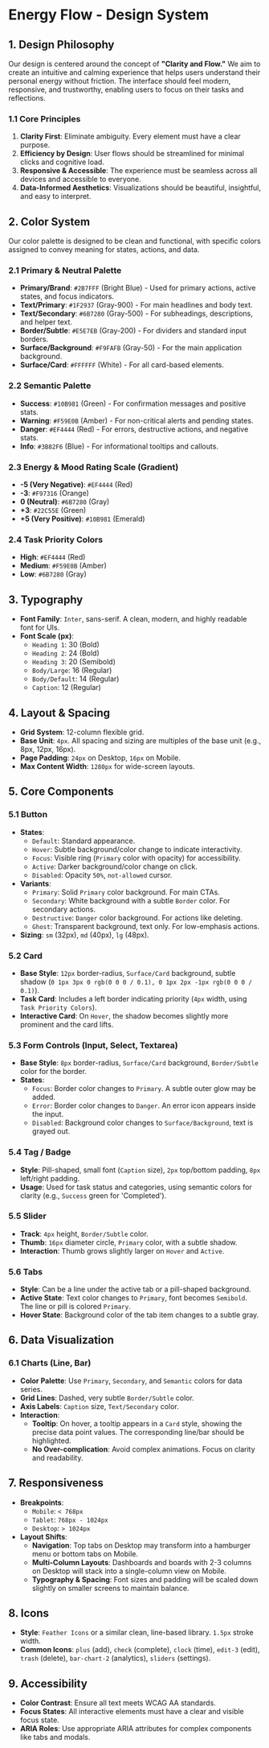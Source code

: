 # Energy Flow - Design System

## 1. Design Philosophy

Our design is centered around the concept of **"Clarity and Flow."** We aim to create an intuitive and calming experience that helps users understand their personal energy without friction. The interface should feel modern, responsive, and trustworthy, enabling users to focus on their tasks and reflections.

### 1.1 Core Principles
1.  **Clarity First**: Eliminate ambiguity. Every element must have a clear purpose.
2.  **Efficiency by Design**: User flows should be streamlined for minimal clicks and cognitive load.
3.  **Responsive & Accessible**: The experience must be seamless across all devices and accessible to everyone.
4.  **Data-Informed Aesthetics**: Visualizations should be beautiful, insightful, and easy to interpret.

## 2. Color System

Our color palette is designed to be clean and functional, with specific colors assigned to convey meaning for states, actions, and data.

### 2.1 Primary & Neutral Palette
-   **Primary/Brand**: `#2B7FFF` (Bright Blue) - Used for primary actions, active states, and focus indicators.
-   **Text/Primary**: `#1F2937` (Gray-900) - For main headlines and body text.
-   **Text/Secondary**: `#6B7280` (Gray-500) - For subheadings, descriptions, and helper text.
-   **Border/Subtle**: `#E5E7EB` (Gray-200) - For dividers and standard input borders.
-   **Surface/Background**: `#F9FAFB` (Gray-50) - For the main application background.
-   **Surface/Card**: `#FFFFFF` (White) - For all card-based elements.

### 2.2 Semantic Palette
-   **Success**: `#10B981` (Green) - For confirmation messages and positive stats.
-   **Warning**: `#F59E0B` (Amber) - For non-critical alerts and pending states.
-   **Danger**: `#EF4444` (Red) - For errors, destructive actions, and negative stats.
-   **Info**: `#3B82F6` (Blue) - For informational tooltips and callouts.

### 2.3 Energy & Mood Rating Scale (Gradient)
-   **-5 (Very Negative)**: `#EF4444` (Red)
-   **-3**: `#F97316` (Orange)
-   **0 (Neutral)**: `#6B7280` (Gray)
-   **+3**: `#22C55E` (Green)
-   **+5 (Very Positive)**: `#10B981` (Emerald)

### 2.4 Task Priority Colors
-   **High**: `#EF4444` (Red)
-   **Medium**: `#F59E0B` (Amber)
-   **Low**: `#6B7280` (Gray)

## 3. Typography

-   **Font Family**: `Inter`, sans-serif. A clean, modern, and highly readable font for UIs.
-   **Font Scale (px)**:
    -   `Heading 1`: 30 (Bold)
    -   `Heading 2`: 24 (Bold)
    -   `Heading 3`: 20 (Semibold)
    -   `Body/Large`: 16 (Regular)
    -   `Body/Default`: 14 (Regular)
    -   `Caption`: 12 (Regular)

## 4. Layout & Spacing

-   **Grid System**: 12-column flexible grid.
-   **Base Unit**: `4px`. All spacing and sizing are multiples of the base unit (e.g., 8px, 12px, 16px).
-   **Page Padding**: `24px` on Desktop, `16px` on Mobile.
-   **Max Content Width**: `1280px` for wide-screen layouts.

## 5. Core Components

### 5.1 Button
-   **States**:
    -   `Default`: Standard appearance.
    -   `Hover`: Subtle background/color change to indicate interactivity.
    -   `Focus`: Visible ring (`Primary` color with opacity) for accessibility.
    -   `Active`: Darker background/color change on click.
    -   `Disabled`: Opacity `50%`, `not-allowed` cursor.
-   **Variants**:
    -   `Primary`: Solid `Primary` color background. For main CTAs.
    -   `Secondary`: White background with a subtle `Border` color. For secondary actions.
    -   `Destructive`: `Danger` color background. For actions like deleting.
    -   `Ghost`: Transparent background, text only. For low-emphasis actions.
-   **Sizing**: `sm` (32px), `md` (40px), `lg` (48px).

### 5.2 Card
-   **Base Style**: `12px` border-radius, `Surface/Card` background, subtle shadow (`0 1px 3px 0 rgb(0 0 0 / 0.1), 0 1px 2px -1px rgb(0 0 0 / 0.1)`).
-   **Task Card**: Includes a left border indicating priority (`4px` width, using `Task Priority Colors`).
-   **Interactive Card**: On `Hover`, the shadow becomes slightly more prominent and the card lifts.

### 5.3 Form Controls (Input, Select, Textarea)
-   **Base Style**: `8px` border-radius, `Surface/Card` background, `Border/Subtle` color for the border.
-   **States**:
    -   `Focus`: Border color changes to `Primary`. A subtle outer glow may be added.
    -   `Error`: Border color changes to `Danger`. An error icon appears inside the input.
    -   `Disabled`: Background color changes to `Surface/Background`, text is grayed out.

### 5.4 Tag / Badge
-   **Style**: Pill-shaped, small font (`Caption` size), `2px` top/bottom padding, `8px` left/right padding.
-   **Usage**: Used for task status and categories, using semantic colors for clarity (e.g., `Success` green for 'Completed').

### 5.5 Slider
-   **Track**: `4px` height, `Border/Subtle` color.
-   **Thumb**: `16px` diameter circle, `Primary` color, with a subtle shadow.
-   **Interaction**: Thumb grows slightly larger on `Hover` and `Active`.

### 5.6 Tabs
-   **Style**: Can be a line under the active tab or a pill-shaped background.
-   **Active State**: Text color changes to `Primary`, font becomes `Semibold`. The line or pill is colored `Primary`.
-   **Hover State**: Background color of the tab item changes to a subtle gray.

## 6. Data Visualization

### 6.1 Charts (Line, Bar)
-   **Color Palette**: Use `Primary`, `Secondary`, and `Semantic` colors for data series.
-   **Grid Lines**: Dashed, very subtle `Border/Subtle` color.
-   **Axis Labels**: `Caption` size, `Text/Secondary` color.
-   **Interaction**:
    -   **Tooltip**: On hover, a tooltip appears in a `Card` style, showing the precise data point values. The corresponding line/bar should be highlighted.
    -   **No Over-complication**: Avoid complex animations. Focus on clarity and readability.

## 7. Responsiveness

-   **Breakpoints**:
    -   `Mobile`: `< 768px`
    -   `Tablet`: `768px - 1024px`
    -   `Desktop`: `> 1024px`
-   **Layout Shifts**:
    -   **Navigation**: Top tabs on Desktop may transform into a hamburger menu or bottom tabs on Mobile.
    -   **Multi-Column Layouts**: Dashboards and boards with 2-3 columns on Desktop will stack into a single-column view on Mobile.
    -   **Typography & Spacing**: Font sizes and padding will be scaled down slightly on smaller screens to maintain balance.

## 8. Icons

-   **Style**: `Feather Icons` or a similar clean, line-based library. `1.5px` stroke width.
-   **Common Icons**: `plus` (add), `check` (complete), `clock` (time), `edit-3` (edit), `trash` (delete), `bar-chart-2` (analytics), `sliders` (settings).

## 9. Accessibility
- **Color Contrast**: Ensure all text meets WCAG AA standards.
- **Focus States**: All interactive elements must have a clear and visible focus state.
- **ARIA Roles**: Use appropriate ARIA attributes for complex components like tabs and modals. 